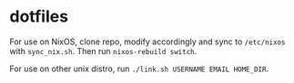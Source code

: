# dotfiles
For use on NixOS, clone repo, modify accordingly and sync to `/etc/nixos` with `sync_nix.sh`. Then run `nixos-rebuild switch`.

For use on other unix distro, run `./link.sh USERNAME EMAIL HOME_DIR`.
